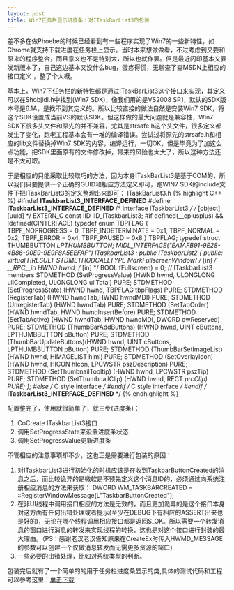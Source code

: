 ```yaml
---
layout: post
title: Win7任务栏显示进度条：对ITaskBarList3的包装
---
```



差不多在做Phoebe的时候已经看到有一些程序实现了Win7的一些新特性，如Chrome就支持下载进度在任务栏上显示。当时本来想做做看，不过考虑到又要和原来的程序整合，而且意义也不是特别大，所以也就作罢。但是最近闪印基本又要发新版本了，自己这边基本又没什么bug，蛋疼得慌，无聊查了查MSDN上相应的接口定义 ，整了个大概。

基本上，Win7下任务栏的新特性都是通过ITaskBarList3这个接口来实现，其定义可以在Shobjidl.h中找到(Win7 SDK)，像我们用的是VS2008 SP1，默认的SDK版本号是6.1A，是找不到其定义的。所以比较直接的做法自然是安装Win7 SDK，将这个SDK设置成当前VS的默认SDK。但这样做的最大问题就是兼容性，Win7 SDK下很多头文件和原先的并不兼容，尤其是strsafe.h这个头文件，很多定义都发生了变化，跑老工程基本会有一堆的编译错误。尝试过将原先的strsafe.h和相应的lib文件替换掉Win7 SDK的内容，编译运行，一切OK，但是毕竟为了加这么点功能，把SDK里面原有的文件修改掉，带来的风险也太大了，所以这种方法还是不太可取。

于是相应的只能采取比较取巧的方法，因为本身ITaskBarList3是基于COM的，所以我们只要提供一个正确的GUID和相应方法定义即可，跑WIN7 SDK的include文件下把ITaskBarList3的定义整理出来即可：
ITaskBarList3.h
{% highlight C++ %} 
#ifndef __ITaskbarList3_INTERFACE_DEFINED__
#define __ITaskbarList3_INTERFACE_DEFINED__
/* interface ITaskbarList3 */
/* [object][uuid] */
EXTERN_C const IID IID_ITaskbarList3;
#if defined(__cplusplus) && !defined(CINTERFACE)
typedef
enum TBPFLAG
{   
TBPF_NOPROGRESS    = 0,
TBPF_INDETERMINATE    = 0x1,
TBPF_NORMAL    = 0x2,
TBPF_ERROR    = 0x4,
TBPF_PAUSED    = 0x8
} TBPFLAG;
typedef struct THUMBBUTTON *LPTHUMBBUTTON;
MIDL_INTERFACE("EA1AFB91-9E28-4B86-90E9-9E9F8A5EEFAF")
ITaskbarList3 : public ITaskbarList2
{
public:
virtual HRESULT STDMETHODCALLTYPE MarkFullscreenWindow(
/* [in] */ __RPC__in HWND hwnd,
/* [in] */ BOOL fFullscreen) = 0;
// ITaskbarList3 members
STDMETHOD (SetProgressValue)     (HWND hwnd, ULONGLONG ullCompleted, ULONGLONG ullTotal) PURE;
STDMETHOD (SetProgressState)     (HWND hwnd, TBPFLAG tbpFlags) PURE;
STDMETHOD (RegisterTab)          (HWND hwndTab,HWND hwndMDI) PURE;
STDMETHOD (UnregisterTab)        (HWND hwndTab) PURE;
STDMETHOD (SetTabOrder)          (HWND hwndTab, HWND hwndInsertBefore) PURE;
STDMETHOD (SetTabActive)         (HWND hwndTab, HWND hwndMDI, DWORD dwReserved) PURE;
STDMETHOD (ThumbBarAddButtons)   (HWND hwnd, UINT cButtons, LPTHUMBBUTTON pButton) PURE;
STDMETHOD (ThumbBarUpdateButtons)(HWND hwnd, UINT cButtons, LPTHUMBBUTTON pButton) PURE;
STDMETHOD (ThumbBarSetImageList) (HWND hwnd, HIMAGELIST himl) PURE;
STDMETHOD (SetOverlayIcon)       (HWND hwnd, HICON hIcon, LPCWSTR pszDescription) PURE;
STDMETHOD (SetThumbnailTooltip)  (HWND hwnd, LPCWSTR pszTip) PURE;
STDMETHOD (SetThumbnailClip)     (HWND hwnd, RECT *prcClip) PURE;
};
#else     /* C style interface */
#endif     /* C style interface */
#endif     /* __ITaskbarList3_INTERFACE_DEFINED__ */
 {% endhighlight %}


配置整完了，使用就很简单了，就三步(进度条)：

 1. CoCreate ITaskbarList3接口
 2. 调用SetProgressState来设置进度条状态
 3. 调用SetProgressValue更新进度条

不管相应的注意事项却不少，这也正是需要进行包装的原因：

 1. 对ITaskbarList3进行初始化的时机应该是在收到TaskbarButtonCreated的消息之后，而比较诡异的是微软是不预先定义这个消息ID的，必须通过向系统注册相应消息的方法来获取：
DWORD WM_TASKBARCREATED = ::RegisterWindowMessage(L"TaskbarButtonCreated");
 2. 在非UI线程中调用接口相应的方法是无效的，而且更加诡异的是这个接口本身对这方面有任何出错处理或者提示(至少在DEBUG下有相应的ASSERT出来也是好的)，无论在哪个线程调用相应接口都是返回S_OK。所以需要一个转发消息的窗口进行消息的转发来实现线程的转换，这也是对这个接口进行封装的最大理由。（PS：感谢老汉老汉告知原来在CreateEx时传入HWMD_MESSAGE的参数可以创建一个仅做消息转发而无需更多资源的窗口）
 3. 一些必要的出错处理，比如对系统类型的判断。

包装完后就有了一个简单的的用于任务栏进度条显示的类,具体的测试代码和工程可以参考这里：[单击下载][1]

[1]:https://github.com/xiangwangfeng/amao_misc/blob/master/Demos/ProgressTaskBar.7z
